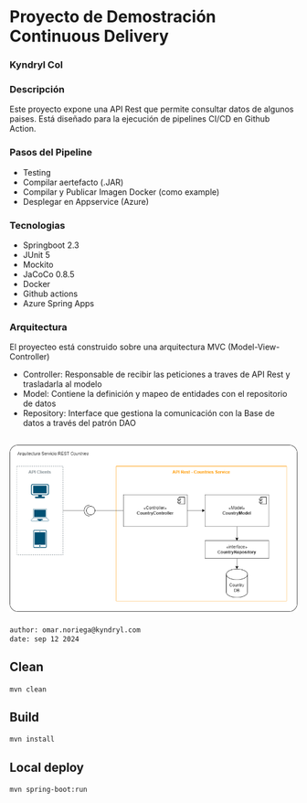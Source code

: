 # Proyecto de Demostración Continuous Delivery
### Kyndryl Col

### Descripción
Este proyecto expone una API Rest que permite consultar datos de algunos paises.
Está diseñado para la ejecución de pipelines CI/CD en Github Action. 

### Pasos del Pipeline

- Testing
- Compilar aertefacto (.JAR)
- Compilar y Publicar Imagen Docker (como example)
- Desplegar en Appservice (Azure)

### Tecnologias

- Springboot 2.3
- JUnit 5
- Mockito
- JaCoCo 0.8.5
- Docker
- Github actions
- Azure Spring Apps

### Arquitectura
El proyecteo está construido sobre una arquitectura MVC (Model-View-Controller)

- Controller: Responsable de recibir las peticiones a traves de API Rest y trasladarla al modelo
- Model: Contiene la definición y mapeo de entidades con el repositorio de datos
- Repository: Interface que gestiona la comunicación con la Base de datos a través del patrón DAO 

![Diagrama de Arquitectura](docs/diagrama-arquitectura.drawio.png)
---
    author: omar.noriega@kyndryl.com
    date: sep 12 2024


## Clean
    mvn clean

## Build
    mvn install
    
## Local deploy
    mvn spring-boot:run